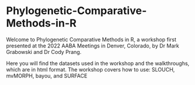 # Phylogenetic-Comparative-Methods-in-R
Welcome to Phylogenetic Comparative Methods in R, a workshop first presented at the 2022 AABA Meetings in Denver, Colorado, by Dr Mark Grabowski and Dr Cody Prang.

Here you will find the datasets used in the workshop and the walkthroughs, which are in html format.
The workshop covers how to use: SLOUCH, mvMORPH, bayou, and SURFACE
